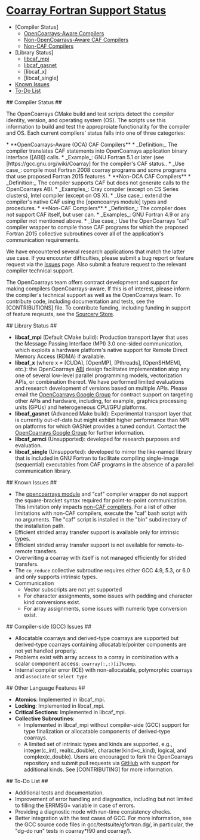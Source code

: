 # [Coarray Fortran Support Status](#coarray-fortran-support-status) #

 *  [Compiler Status]
     * [OpenCoarrays-Aware Compilers]
     * [Non-OpenCoarrays-Aware CAF Compilers]
     * [Non-CAF Compilers]
 *  [Library Status]
     *  [libcaf_mpi]
     *  [libcaf_gasnet]
     *  [libcaf_x]
     *  [libcaf_single]
 *  [Known Issues]
 *  [To-Do List]

<a name="compiler-status">
## Compiler Status ##</a>

The OpenCoarrays CMake build and test scripts detect the compiler identity, version, and operating system (OS).  The scripts use this information to build and test the approproiate functionality for the compiler and OS. Each current compilers' status falls into one of three categories:

<a name="opencoarrays-aware-caf-compilers">
 * **OpenCoarrays-Aware (OCA) CAF Compilers**</a> 
     * _Definition:_ The compiler translates CAF statements into OpenCoarrays application binary interface ([ABI]) calls.
     * _Example_: GNU Fortran 5.1 or later (see [https://gcc.gnu.org/wiki/Coarray] for the compiler's CAF status..
     * _Use case_: compile most Fortran 2008 coarray programs and some programs that use proposed Fortran 2015 features.
<a name="non-opencoarrays-aware-caf-compilers">
 * **Non-OCA CAF Compilers**</a> 
     * _Definition:_ The compiler supports CAF but does not generate calls to the OpenCoarrays ABI.  
     * _Examples_: Cray compiler (except on CS Series clusters), Intel compiler (except on OS X).  
     * _Use case_: extend the compiler's native CAF using the [opencoarrys module] types and procedures.
<a name="non-caf-compilers">
 * **Non-CAF Compilers**</a> 
     * _Definition_: The compiler does not support CAF itself, but user can.
     * _Examples_: GNU Fortran 4.9 or any compiler not mentioned above.
     * _Use case_: Use the OpenCoarrays "caf" compiler wrapper to compile those CAF  programs for which the proposed Fortran 2015 collective subroutines cover all of the application's communication requirements.
  
We have encountered several research applications that match the latter use case.  If you encounter difficulties, please submit a bug report or feature request via the [Issues] page. Also submit a feature request to the relevant compiler technical support.

The OpenCoarrays team offers contract development and support for making compilers OpenCoarrays-aware.  If this is of interest, please inform the compiler's technical support as well as the OpenCoarrays team.   To contribute code, including documentation and tests, see the [CONTRIBUTIONS] file.  To contribute funding, including funding in support of feature reqeusts, see the [Sourcery Store].

<a name="library-status">
## Library Status ##</a>

* **libcaf_mpi** (Default CMake build): Production transport layer that uses
  the Message Passing Interface (MPI) 3.0 one-sided communication, which 
  exploits a hardware platform's native support for Remote Direct Memory 
  Access (RDMA) if available.
* **libcaf_x** (where x = [CUDA], [OpenMP], [Pthreads], [OpenSHMEM], etc.): the 
  OpenCoarrays [ABI] design facilitates implementation atop any one of several
  low-level parallel programming models, vectorization APIs, or combination 
  thereof. We have performed limited evaluations and research development of 
  versions based on multiple APIs.  Please email the [OpenCoarrays Google Group]
  for contract support on targeting other APIs and hardware, including, for example,
  graphics processing units (GPUs) and heterogeneous CPU/GPU platforms.
* **libcaf_gasnet** (Advanced Make build): Experimental transport layer that 
  is currently out-of-date but might exhibit higher performance than MPI on
  platforms for which GASNet provides a tuned conduit.  Contact the 
  [OpenCoarrays Google Group] for further information.
* **libcaf_armci** (Unsupported): developed for research purposes and evaluation.
* **libcaf_single** (Unsupported): developed to mirror the like-named library that
  is included in GNU Fortran to facilitate compiling single-image (sequential)
  executables from CAF programs in the absence of a parallel communication library.

<a name="known-issues">
## Known Issues ##</a>

 * The [opencoarrays module] and "caf" compiler wrapper do not support the square-bracket
  syntax required for point-to-point communication.  This limitation only impacts 
  [non-CAF compilers]. For a list of other limitations with non-CAF compilers, execute
  the "caf' bash script with no arguments.  The "caf" script is installed in the "bin" 
  subdirectory of the installation path.
* Efficient strided array transfer support is available only for intrinsic types.
* Efficient strided array transfer support is not available for remote-to-remote transfers.
* Overwriting a coarray with itself is not managed efficiently for strided transfers.
* The `co_reduce` collective subroutine requires either GCC 4.9, 5.3, or 6.0 and only 
  supports intrinsic types.
* Communication
     * Vector subscripts are not yet supported
     * For character assignments, some issues with padding and character kind conversions exist.
     * For array assignments, some issues with numeric type conversion exist.

<a name="compiler-side-issues">
## Compiler-side (GCC) Issues ##</a>

 * Allocatable coarrays and derived-type coarrays are supported but 
   derived-type coarrays containing allocatable/pointer components are not 
   yet handled properly.
 * Problems exist with array access to a corray in combination with a scalar
   component access: `coarray(:,:)[i]%comp`.
 * Internal compiler error (ICE) with non-allocatable, polymorphic coarrays and
   `associate` or `select type`

<a name="other-language-features">
## Other Language Features ##</a>
 
 * **Atomics**: Implemented in libcaf_mpi.
 * **Locking**: Implemented in libcaf_mpi.
 * **Critical Sections**:  Implemented in libcaf_mpi.
 * **Collective Subroutines**:
     * Implemented in libcaf_mpi without compiler-side (GCC) support for 
       type finalization or allocatable components of derived-type coarrays.
     * A limited set of intrinsic types and kinds are supported, e.g., 
       integer(c_int), real(c_double), character(kind=c_kind), logical, 
       and complex(c_double).  Users are encouraged to fork the OpenCoarrays
       repository and submit pull requests via [GitHub] with support for 
       additional kinds.  See [CONTRIBUTING] for more information.
  
<a name="to-do-list">
## To-Do List ##</a>

* Additional tests and documentation.
* Improvement of error handling and diagnostics, including but not
  limited to filling the ERRMSG= variable in case of errors.
* Providing a diagnostic mode with run-time consistency checks.
* Better integration with the test cases of GCC.  For more information,
  see the GCC source code files in gcc/testsuite/gfortran.dg/, 
  in particular, the "dg-do run" tests in coarray*f90 and coarray/).

[GitHub]: https://github.com/sourceryinstitute/opencoarrays.git
[To-Do List]: #to-do-list
[foMPI]: http://spcl.inf.ethz.ch/Research/Parallel_Programming/foMPI/
[OpenCoarrays Google Group]: https://groups.google.com/forum/#!forum/opencoarrays
[Sourcery Store]: http://www.sourceryinstitute.org/store
[Issues]: https://github.com/sourceryinstitute/opencoarrays/issues 
[Non-OpenCoarrays-Aware CAF Compilers]: #non-opencoarrays-aware
[opencoarrays module]: ./src/extensions/opencoarrays
[ABI]: https://gcc.gnu.org/onlinedocs/gfortran/Function-ABI-Documentation.html#Function-ABI-Documentation
[Compilers]: #compilers
[OpenCoarrays-Aware Compilers]: #opencoarrays-aware-compilers
[Other CAF Compilers]: #other-caf-compilers
[Non-CAF Compilers]: #non-caf-compilers
[non-CAF compilers]: #non-caf-compilers
[OpenCoarrays Libraries]: #opencoarrays-libraries
[libcaf_mpi]: #libcaf-mpi
[libcaf_gasnet]: #libcaf-gasnet
[libcaf-x]: #libcaf-x
[Known Issues]: #known-issues
[Basic Communication Support]: #basic-communication-support
[Other Feature Coverage]: #other-feature-coverage
[TS 18508]: http://isotc.iso.org/livelink/livelink?func=ll&objId=17181227&objAction=Open
